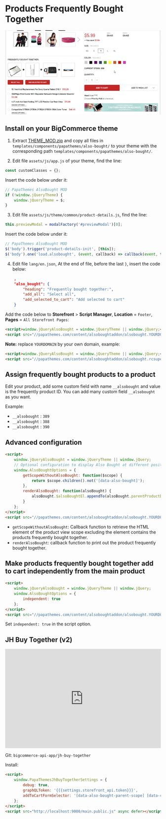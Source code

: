 # Products Frequently Bought Together

![frequently bought together demo](img/frequently-bought-together.gif)

## Install on your BigCommerce theme

1. Extract [THEME_MOD.zip](https://papathemes.com/content/alsoboughtaddon/THEME_MOD.zip) and copy all files in `templates/components/papathemes/also-bought/` to your theme with the corresponding path `templates/components/papathemes/also-bought/`.


2. Edit file `assets/js/app.js` of your theme, find the line:

```js
const customClasses = {};
```

Insert the code below under it:

```js
// PapaThemes AlsoBought MOD
if (!window.jQueryTheme) {
    window.jQueryTheme = $;
}
```


3. Edit file `assets/js/theme/common/product-details.js`, find the line:

```js
this.previewModal = modalFactory('#previewModal')[0];
```

Insert the code below under it:

```js
// PapaThemes AlsoBought MOD
$('body').trigger('product-details-init', [this]);
$('body').one('load.alsobought', (event, callback) => callback(event, this));
```


4. Edit file `lang/en.json`, At the end of file, before the last `}`, insert the code below:

```json
    ,
    "also_bought": {
        "heading": "Frequently bought together:",
        "add_all": "Select all",
        "add_selected_to_cart": "Add selected to cart"
    }
```


Add the code below to **Storefront** > **Script Manager**, **Location** = `Footer`, **Pages** = `All Storefront Pages`:

```html
<script>window.jQueryAlsoBought = window.jQueryTheme || window.jQuery;</script>
<script src="//papathemes.com/content/alsoboughtaddon/alsobought.YOURDOMAIN.js" async></script>
```

**Note:** replace `YOURDOMAIN` by your own domain, example:

```html
<script>window.jQueryAlsoBought = window.jQueryTheme || window.jQuery;</script>
<script src="//papathemes.com/content/alsoboughtaddon/alsobought.rcsuperstore.com.js" async></script>

```


## Assign frequently bought products to a product

Edit your product, add some custom field with name `__alsobought` and value is the frequently product ID. You can add many custom field `__alsobought` as you want.

Example:

* `__alsobought` : `389`
* `__alsobought` : `388`
* `__alsobought` : `390`



## Advanced configuration

```html
<script>
    window.jQueryAlsoBought = window.jQueryTheme || window.jQuery;
    // Optional configuration to display Also Bought at different position:
    window.AlsoBoughtOptions = {
        getScopeWithoutAlsoBought: function($scope) {
            return $scope.children().not('[data-also-bought]');
        },
        renderAlsoBought: function(alsoBought) {
            alsoBought.$alsoBoughtEl.appendTo(alsoBought.parentProductDetails.$scope);
        }
    };
</script>
<script src="//papathemes.com/content/alsoboughtaddon/alsobought.YOURDOMAIN.js" async></script>
```

- `getScopeWithoutAlsoBought`: Callback function to retrieve the HTML element of the product view scope excluding the element contains the products frequently bought together.
- `renderAlsoBought`: callback function to print out the product frequently bought together.


## Make products frequently bought together add to cart independently from the main product

```html
<script>
    window.jQueryAlsoBought = window.jQueryTheme || window.jQuery;
    window.AlsoBoughtOptions = {
        independent: true
    };
</script>
<script src="//papathemes.com/content/alsoboughtaddon/alsobought.YOURDOMAIN.js" async></script>
```

Set `independent: true` in the script option.


## JH Buy Together (v2)

<div style="position: relative; padding-bottom: 63.53166986564299%; height: 0;"><iframe src="https://www.loom.com/embed/b20330e4f8d4448787be517e6d110d28" frameborder="0" webkitallowfullscreen mozallowfullscreen allowfullscreen style="position: absolute; top: 0; left: 0; width: 100%; height: 100%;"></iframe></div>

Git: `bigcommerce-api-app/jh-buy-together`

Install:

```html
<script>
    window.PapaThemesJhBuyTogetherSettings = {
        debug: true,
        graphQLToken: '{{{settings.storefront_api.token}}}',
        addToCartFormSelector: '[data-also-bought-parent-scope] [data-cart-item-add]',
    };
</script>
<script src="http://localhost:9000/main.public.js" async defer></script>
```
